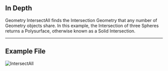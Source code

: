 ## In Depth
Geometry IntersectAll finds the Intersection Geometry that any number of Geometry objects share. In this example, the Intersection of three Spheres returns a Polysurface, otherwise known as a Solid Intersection.
___
## Example File

![IntersectAll](./Autodesk.DesignScript.Geometry.Geometry.IntersectAll_img.jpg)

